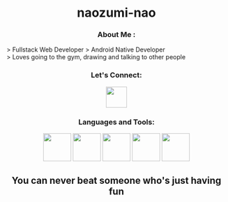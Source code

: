 <!-- Intro -->
<h1 align="center">naozumi-nao</h1>
<h3 align="center">About Me :</h3>  
 <p>
   > Fullstack Web Developer
   > Android Native Developer
<br> > Loves going to the gym, drawing and talking to other people

<!-- Socials --> 
<h3 align="center">Let's Connect:</h3>  
<div align="center">
<a href="https://www.linkedin.com/in/bimaadityokurniawan" target="blank"><img src="https://cdn.jsdelivr.net/gh/devicons/devicon/icons/linkedin/linkedin-original.svg" style="height: 3rem"/></a>
</div>

<!-- Tech Stack --> 
<h3 align="Center">Languages and Tools:</h3>  
<p align="center">
<img src="https://cdn.jsdelivr.net/gh/devicons/devicon/icons/kotlin/kotlin-original.svg" style="height: 4rem"/>
<img src="https://cdn.jsdelivr.net/gh/devicons/devicon/icons/androidstudio/androidstudio-original.svg" style="height: 4rem"/>
<img src="https://cdn.jsdelivr.net/gh/devicons/devicon/icons/python/python-original-wordmark.svg" style="height: 4rem"/>
<img src="https://cdn.jsdelivr.net/gh/devicons/devicon/icons/cplusplus/cplusplus-original.svg" style="height: 4rem"/>
<img src="https://cdn.jsdelivr.net/gh/devicons/devicon/icons/firebase/firebase-plain-wordmark.svg" style="height: 4rem"/>
</p>

<h2 align="center">You can never beat someone who's just having fun</h2>

<div align="center">
</div>
